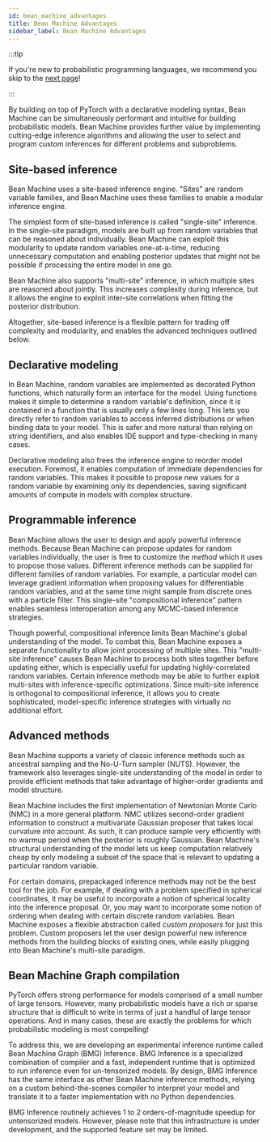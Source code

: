 ```yaml
---
id: bean_machine_advantages
title: Bean Machine Advantages
sidebar_label: Bean Machine Advantages
---
```


:::tip

If you're new to probabilistic programming languages, we recommend you skip to the [next page](../quick_start/quick_start.md)!

:::

By building on top of PyTorch with a declarative modeling syntax, Bean Machine can be simultaneously performant and intuitive for building probabilistic models. Bean Machine provides further value by implementing cutting-edge inference algorithms and allowing the user to select and program custom inferences for different problems and subproblems.

## Site-based inference

<!-- ### Single-site inference -->

Bean Machine uses a site-based inference engine. "Sites" are random variable families, and Bean Machine uses these families to enable a modular inference engine.

The simplest form of site-based inference is called "single-site" inference. In the single-site paradigm, models are built up from random variables that can be reasoned about individually. Bean Machine can exploit this modularity to update random variables one-at-a-time, reducing unnecessary computation and enabling posterior updates that might not be possible if processing the entire model in one go.

Bean Machine also supports "multi-site" inference, in which multiple sites are reasoned about jointly. This increases complexity during inference, but it allows the engine to exploit inter-site correlations when fitting the posterior distribution.

Altogether, site-based inference is a flexible pattern for trading off complexity and modularity, and enables the advanced techniques outlined below.

## Declarative modeling

<!-- Usability improvements -->
In Bean Machine, random variables are implemented as decorated Python functions, which naturally form an interface for the model. Using functions makes it simple to determine a random variable's definition, since it is contained in a function that is usually only a few lines long. This lets you directly refer to random variables to access inferred distributions or when binding data to your model. This is safer and more natural than relying on string identifiers, and also enables IDE support and type-checking in many cases.

<!-- Efficiency improvements -->
Declarative modeling also frees the inference engine to reorder model execution. Foremost, it enables computation of immediate dependencies for random variables. This makes it possible to propose new values for a random variable by examining only its dependencies, saving significant amounts of compute in models with complex structure.

## Programmable inference

<!-- Compositional inference -->
Bean Machine allows the user to design and apply powerful inference methods. Because Bean Machine can propose updates for random variables individually, the user is free to customize the _method_ which it uses to propose those values. Different inference methods can be supplied for different families of random variables. For example, a particular model can leverage gradient information when proposing values for differentiable random variables, and at the same time might sample from discrete ones with a particle filter. This single-site "compositional inference" pattern enables seamless interoperation among any MCMC-based inference strategies.

<!-- Block inference -->
Though powerful, compositional inference limits Bean Machine's global understanding of the model. To combat this, Bean Machine exposes a separate functionality to allow joint processing of multiple sites. This "multi-site inference" causes Bean Machine to process both sites together before updating either, which is especially useful for updating highly-correlated random variables. Certain inference methods may be able to further exploit multi-sites with inference-specific optimizations.  Since multi-site inference is orthogonal to compositional inference, it allows you to create sophisticated, model-specific inference strategies with virtually no additional effort.

## Advanced methods

Bean Machine supports a variety of classic inference methods such as ancestral sampling and the No-U-Turn sampler (NUTS). However, the framework also leverages single-site understanding of the model in order to provide efficient methods that take advantage of higher-order gradients and model structure.

<!-- NMC -->
Bean Machine includes the first implementation of Newtonian Monte Carlo (NMC) in a more general platform. NMC utilizes second-order gradient information to construct a multivariate Gaussian proposer that takes local curvature into account. As such, it can produce sample very efficiently with no warmup period when the posterior is roughly Gaussian. Bean Machine's structural understanding of the model lets us keep computation relatively cheap by only modeling a subset of the space that is relevant to updating a particular random variable.

<!-- Custom proposers -->
For certain domains, prepackaged inference methods may not be the best tool for the job. For example, if dealing with a problem specified in spherical coordinates, it may be useful to incorporate a notion of spherical locality into the inference proposal. Or, you may want to incorporate some notion of ordering when dealing with certain discrete random variables. Bean Machine exposes a flexible abstraction called _custom proposers_ for just this problem. Custom proposers let the user design powerful new inference methods from the building blocks of existing ones, while easily plugging into Bean Machine's multi-site paradigm.

## Bean Machine Graph compilation

<!-- PyTorch performance -->
PyTorch offers strong performance for models comprised of a small number of large tensors. However, many probabilistic models have a rich or sparse structure that is difficult to write in terms of just a handful of large tensor operations. And in many cases, these are exactly the problems for which probabilistic modeling is most compelling!

To address this, we are developing an experimental inference runtime called Bean Machine Graph (BMG) Inference. BMG Inference is a specialized combination of compiler and a fast, independent runtime that is optimized to run inference even for un-tensorized models. By design, BMG Inference has the same interface as other Bean Machine inference methods, relying on a custom behind-the-scenes compiler to interpret your model and translate it to a faster implementation with no Python dependencies.

BMG Inference routinely achieves 1 to 2 orders-of-magnitude speedup for untensorized models. However, please note that this infrastructure is under development, and the supported feature set may be limited.
